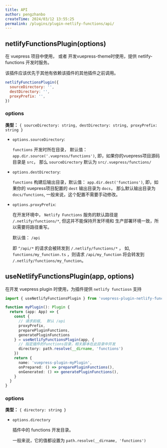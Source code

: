 ```yaml
---
title: API
author: pengzhanbo
createTime: 2024/03/12 13:55:25
permalink: /plugins/plugin-netlify-functions/api/
---
```


## netlifyFunctionsPlugin(options)

在 vuepress 项目中使用， 或者 开发vuepress-theme时使用，提供 netlify-functions 开发时服务。

该插件应该优先于其他有依赖该插件的其他插件之前调用。

``` js
netlifyFunctionsPlugin({
  sourceDirectory: '',
  destDirectory: '',
  proxyPrefix: '',
})
```

### options

__类型：__ `{ sourceDirectory: string, destDirectory: string, proxyPrefix: string }`

- `options.sourceDirectory`:

  `functions` 开发时所在目录， 默认值： `app.dir.source('.vuepress/functions')`,
  即，如果你的vuepress项目源码目录是 `src`， 那么 `sourceDirectory` 默认为 `src/.vuepress/functions/`

- `options.destDirectory`:

  `functions` 构建后输出目录，默认值： `app.dir.dest('functions')`,
  即，如果你的 vuepress项目配置的 `dest` 输出目录为 `docs`， 那么默认输出目录为 `docs/functions`,
  一般来说，这个配置不需要手动修改。

- `options.proxyPrefix`:

  在开发环境中， `Netlify Functions` 服务的默认路径是 `/.netlify/functions/*`, 但这并不能保持开发环境和
  生产部署环境一致，所以需要将路径重写。

  默认值： `/api`

  即 `^/api/*` 的请求会被转发到 `/.netlify/functions/*` ，
  如, `functions/my_function.ts` ，则请求 `/api/my_function` 将会转发到 `/.netlify/functions/my_function`。

## useNetlifyFunctionsPlugin(app, options)

在开发 vuepress plugin 时使用，为插件提供 `netlify functiosn` 支持

``` ts
import { useNetlifyFunctionsPlugin } from 'vuepress-plugin-netlify-functions'

function myPlugin(): Plugin {
  return (app: App) => {
    const {
      // 请求前缀,  默认 /api
      proxyPrefix,
      preparePluginFunctions,
      generatePluginFunctions
    } = useNetlifyFunctionsPlugin(app, {
      // 指定插件的functions目录，相关脚本在此目录中开发
      directory: path.resolve(__dirname, 'functions')
    })
    return {
      name: 'vuepress-plugin-myPlugin',
      onPrepared: () => preparePluginFunctions(),
      onGenerated: () => generatePluginFunctions(),
    }
  }
}
```

### options

__类型：__ `{ directory: string }`

- `options.directory`

  插件中的 functions 开发目录。

  一般来说，它的值都设置为 `path.resolve(__dirname, 'functions')`

